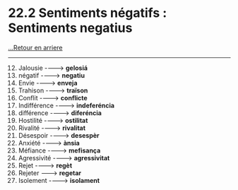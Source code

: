 # 22.2 Sentiments négatifs : Sentiments negatius

[...Retour en arriere](../../../menu_fiches.md)

---

12. Jalousie  ----> **gelosiá**
13. négatif  ----> **negatiu**
14. Envie  ----> **enveja**
15. Trahison  ----> **traïson**
16. Conflit  ----> **conflicte**
17. Indifférence  ----> **indeferéncia**
18. différence ----> **diferéncia**
19. Hostilité  ----> **ostilitat**
20. Rivalité  ----> **rivalitat**
21. Désespoir  ----> **desespèr**
22. Anxiété  ----> **ànsia**
23. Méfiance  ----> **mefisança**
24. Agressivité  ----> **agressivitat**
25. Rejet  ----> **regèt**
26. Rejeter ---> **regetar**
27. Isolement  ----> **isolament**